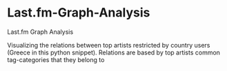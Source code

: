# Last.fm-Graph-Analysis
Last.fm Graph Analysis

Visualizing the relations between top artists restricted by country users (Greece in this python snippet). 
Relations are based by top artists common tag-categories that they belong to
